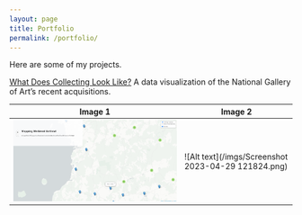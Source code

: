 ```yaml
---
layout: page
title: Portfolio
permalink: /portfolio/
---
```


Here are some of my projects. 

[What Does Collecting Look Like?](https://bzweig633.github.io/vikus-nga/) A data visualization of the National Gallery of Art’s recent acquisitions.

| Image 1 | Image 2 |
|---------|---------|
| ![Alt text](/imgs/Screenshot_20221219_100138.png) | ![Alt text](/imgs/Screenshot 2023-04-29 121824.png) |

